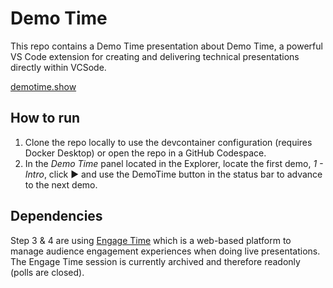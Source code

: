 # Demo Time

This repo contains a Demo Time presentation about Demo Time, a powerful VS Code extension for creating and delivering technical presentations directly within VCSode.

[demotime.show](https://demotime.show/)

## How to run

1. Clone the repo locally to use the devcontainer configuration (requires Docker Desktop) or open the repo in a GitHub Codespace.
2. In the _Demo Time_ panel located in the Explorer, locate the first demo, _1 - Intro_, click ▶️ and use the DemoTime button in the status bar to advance to the next demo.

## Dependencies

Step 3 & 4 are using [Engage Time](https://engagetime.live/) which is a web-based platform to manage audience engagement experiences when doing live presentations. The Engage Time session is currently archived and therefore readonly (polls are closed).
